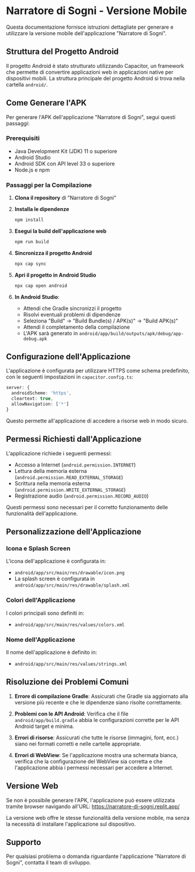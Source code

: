 # Narratore di Sogni - Versione Mobile

Questa documentazione fornisce istruzioni dettagliate per generare e utilizzare la versione mobile dell'applicazione "Narratore di Sogni".

## Struttura del Progetto Android

Il progetto Android è stato strutturato utilizzando Capacitor, un framework che permette di convertire applicazioni web in applicazioni native per dispositivi mobili. La struttura principale del progetto Android si trova nella cartella `android/`.

## Come Generare l'APK

Per generare l'APK dell'applicazione "Narratore di Sogni", segui questi passaggi:

### Prerequisiti

- Java Development Kit (JDK) 11 o superiore
- Android Studio
- Android SDK con API level 33 o superiore
- Node.js e npm

### Passaggi per la Compilazione

1. **Clona il repository** di "Narratore di Sogni"

2. **Installa le dipendenze**
   ```bash
   npm install
   ```

3. **Esegui la build dell'applicazione web**
   ```bash
   npm run build
   ```

4. **Sincronizza il progetto Android**
   ```bash
   npx cap sync
   ```

5. **Apri il progetto in Android Studio**
   ```bash
   npx cap open android
   ```

6. **In Android Studio**:
   - Attendi che Gradle sincronizzi il progetto
   - Risolvi eventuali problemi di dipendenze
   - Seleziona "Build" → "Build Bundle(s) / APK(s)" → "Build APK(s)"
   - Attendi il completamento della compilazione
   - L'APK sarà generato in `android/app/build/outputs/apk/debug/app-debug.apk`

## Configurazione dell'Applicazione

L'applicazione è configurata per utilizzare HTTPS come schema predefinito, con le seguenti impostazioni in `capacitor.config.ts`:

```typescript
server: {
  androidScheme: 'https',
  cleartext: true,
  allowNavigation: ['*']
}
```

Questo permette all'applicazione di accedere a risorse web in modo sicuro.

## Permessi Richiesti dall'Applicazione

L'applicazione richiede i seguenti permessi:

- Accesso a Internet (`android.permission.INTERNET`)
- Lettura della memoria esterna (`android.permission.READ_EXTERNAL_STORAGE`)
- Scrittura nella memoria esterna (`android.permission.WRITE_EXTERNAL_STORAGE`)
- Registrazione audio (`android.permission.RECORD_AUDIO`)

Questi permessi sono necessari per il corretto funzionamento delle funzionalità dell'applicazione.

## Personalizzazione dell'Applicazione

### Icona e Splash Screen

L'icona dell'applicazione è configurata in:
- `android/app/src/main/res/drawable/icon.png`
- La splash screen è configurata in `android/app/src/main/res/drawable/splash.xml`

### Colori dell'Applicazione

I colori principali sono definiti in:
- `android/app/src/main/res/values/colors.xml`

### Nome dell'Applicazione

Il nome dell'applicazione è definito in:
- `android/app/src/main/res/values/strings.xml`

## Risoluzione dei Problemi Comuni

1. **Errore di compilazione Gradle**: Assicurati che Gradle sia aggiornato alla versione più recente e che le dipendenze siano risolte correttamente.

2. **Problemi con le API Android**: Verifica che il file `android/app/build.gradle` abbia le configurazioni corrette per le API Android target e minima.

3. **Errori di risorse**: Assicurati che tutte le risorse (immagini, font, ecc.) siano nei formati corretti e nelle cartelle appropriate.

4. **Errori di WebView**: Se l'applicazione mostra una schermata bianca, verifica che la configurazione del WebView sia corretta e che l'applicazione abbia i permessi necessari per accedere a Internet.

## Versione Web

Se non è possibile generare l'APK, l'applicazione può essere utilizzata tramite browser navigando all'URL: https://narratore-di-sogni.replit.app/

La versione web offre le stesse funzionalità della versione mobile, ma senza la necessità di installare l'applicazione sul dispositivo.

## Supporto

Per qualsiasi problema o domanda riguardante l'applicazione "Narratore di Sogni", contatta il team di sviluppo.